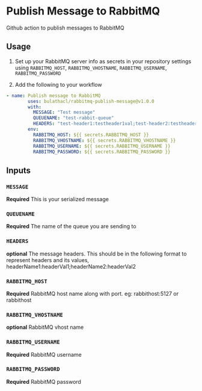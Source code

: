 # Publish Message to RabbitMQ

Github action to publish messages to RabbitMQ 

## Usage

1. Set up your RabbitMQ server info as secrets in your repository settings using `RABBITMQ_HOST`, `RABBITMQ_VHOSTNAME`, `RABBITMQ_USERNAME`, `RABBITMQ_PASSWORD`

2. Add the following to your workflow

```yml
- name: Publish message to RabbitMQ
        uses: bulathacl/rabbitmq-publish-message@v1.0.0
        with:
          MESSAGE: "Test message"
          QUEUENAME: "test-rabbit-queue"
          HEADERS: "test-header1:testheader1val;test-header2:testheader2val"
        env:
          RABBITMQ_HOST: ${{ secrets.RABBITMQ_HOST }}
          RABBITMQ_VHOSTNAME: ${{ secrets.RABBITMQ_VHOSTNAME }}
          RABBITMQ_USERNAME: ${{ secrets.RABBITMQ_USERNAME }}
          RABBITMQ_PASSWORD: ${{ secrets.RABBITMQ_PASSWORD }}
```

## Inputs

### `MESSAGE`

**Required** This is your serialized message

### `QUEUENAME`

**Required** The name of the queue you are sending to

### `HEADERS`

**optional** The message headers. This should be in the following format to represent headers and its values, headerName1:headerVal1;headerName2:headerVal2

### `RABBITMQ_HOST`

**Required** RabbitMQ host name along with port. eg: rabbithost:5127 or rabbithost

### `RABBITMQ_VHOSTNAME`

**optional** RabbitMQ vhost name

### `RABBITMQ_USERNAME`

**Required** RabbitMQ username

### `RABBITMQ_PASSWORD`

**Required** RabbitMQ password


